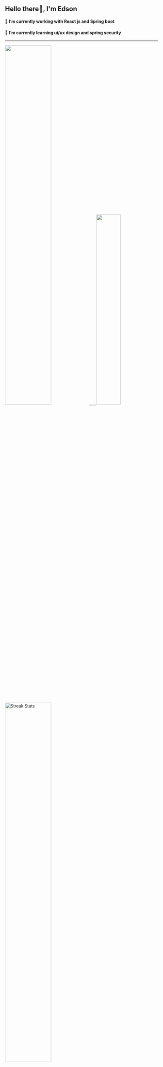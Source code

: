 
## Hello there👋, I'm Edson 

#### 🔭 I’m currently working with React js and Spring boot 
#### 🌱 I’m currently learning ui/ux design and spring security
---
    
  

 <p align="left">
  <a href="https://github.com/EdsonNhancale">
  <img width=55% src="https://github-readme-stats.vercel.app/api?username=EdsonNhancale&show_icons=true&theme=dracula&include_all_commits=true&count_private=true"/>&nbsp;&nbsp;&nbsp;&nbsp;&nbsp;
  <img  width=40% src="https://github-readme-stats.vercel.app/api/top-langs/?username=EdsonNhancale&layout=compact&langs_count=7&theme=dracula"/>
</p>

  <p align="left">
    <a href="https://github.com/EdsonNhancale"><img width=55% alt="Streak Stats" src="https://github-readme-streak-stats.herokuapp.com/?user=EdsonNhancale&theme=dracula"/></a>
   </p>

 
 <!--START_SECTION:waka-->

```txt
From: 16 November 2022 - To: 22 January 2024

Total Time: 727 hrs 9 mins

JavaScript        410 hrs 10 mins ██████████████░░░░░░░░░░░   56.41 %
TypeScript        219 hrs 42 mins ███████▓░░░░░░░░░░░░░░░░░   30.22 %
JSON              29 hrs 15 mins  █░░░░░░░░░░░░░░░░░░░░░░░░   04.02 %
Dart              14 hrs 23 mins  ▒░░░░░░░░░░░░░░░░░░░░░░░░   01.98 %
Other             10 hrs 33 mins  ▒░░░░░░░░░░░░░░░░░░░░░░░░   01.45 %
```

<!--END_SECTION:waka-->

<div> 
  <a href="www.linkedin.com/in/edson-nhancale-7849781a6" target="_blank"><img src="https://img.shields.io/badge/-LinkedIn-%230077B5?style=for-the-badge&logo=linkedin&logoColor=white" target="_blank"></a> 

</div>

